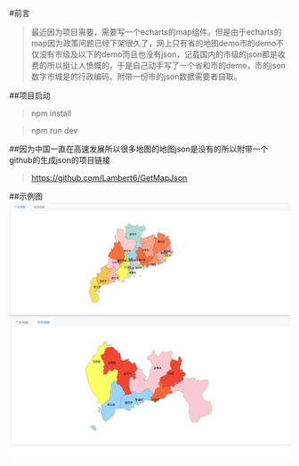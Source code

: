 #前言
>最近因为项目需要，需要写一个echarts的map组件。但是由于echarts的map因为政策问题已经下架很久了，网上只有省的地图demo市的demo不仅没有市级及以下的demo而且也没有json，记载国内的市级的json都是收费的所以挺让人愤慨的，于是自己动手写了一个省和市的demo，市的json数字市城是的行政编码。附带一份市的json数据需要者自取。


##项目启动


>npm install


>npm run dev


##因为中国一直在高速发展所以很多地图的地图json是没有的所以附带一个github的生成json的项目链接
>https://github.com/Lambert6/GetMapJson

##示例图
![avatar](/src/assets/img/map.png)
![avatar](/src/assets/img/map2.png)